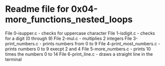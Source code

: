 # Readme file for 0x04-more_functions_nested_loops
File 0-isupper.c - checks for uppercase character
File 1-isdigit.c - checks for a digit (0 through 9)
File 2-mul.c - multiplies 2 integers
File 3-print_numbers.c - prints numbers from 0 to 9
File 4-print_most_numbers.c - prints numbers 0 to 9 execpt 2 and 4
File 5-more_numbers.c - prints 10 times the numbers 0 to 14
File 6-print_line.c - draws a straight line in the terminal
